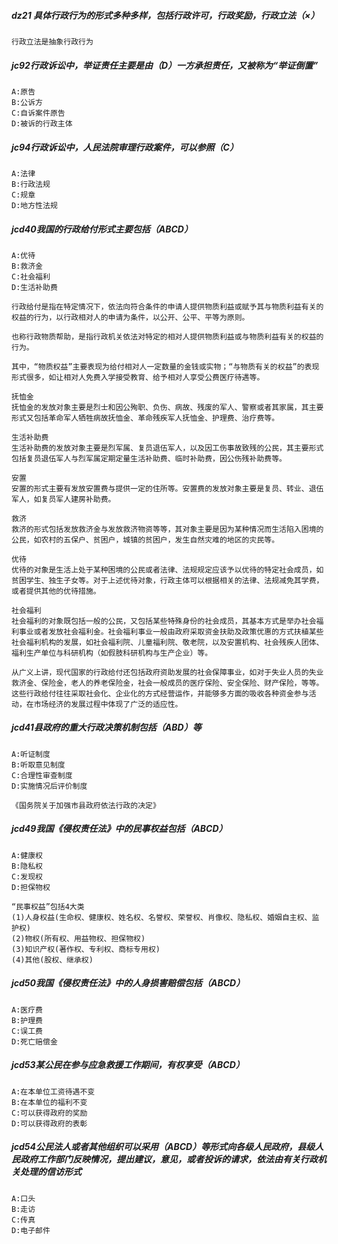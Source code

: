 ##### dz21 具体行政行为的形式多种多样，包括行政许可，行政奖励，行政立法（×）
    行政立法是抽象行政行为


##### jc92行政诉讼中，举证责任主要是由（D）一方承担责任，又被称为“举证倒置”
    A:原告
    B:公诉方
    C:自诉案件原告
    D:被诉的行政主体


##### jc94行政诉讼中，人民法院审理行政案件，可以参照（C）
    A:法律
    B:行政法规
    C:规章
    D:地方性法规

##### jcd40我国的行政给付形式主要包括（ABCD）
    A:优待
    B:救济金
    C:社会福利
    D:生活补助费
    
    行政给付是指在特定情况下，依法向符合条件的申请人提供物质利益或赋予其与物质利益有关的权益的行为，以行政相对人的申请为条件，以公开、公平、平等为原则。
    
    也称行政物质帮助，是指行政机关依法对特定的相对人提供物质利益或与物质利益有关的权益的行为。
    
    其中，“物质权益”主要表现为给付相对人一定数量的金钱或实物；“与物质有关的权益”的表现形式很多，如让相对人免费入学接受教育、给予相对人享受公费医疗待遇等。
    
    抚恤金
    抚恤金的发放对象主要是烈士和因公殉职、负伤、病故、残废的军人、警察或者其家属，其主要形式又包括革命军人牺牲病故抚恤金、革命残疾军人抚恤金、护理费、治疗费等。
    
    生活补助费
    生活补助费的发放对象主要是烈军属、复员退伍军人，以及因工伤事故致残的公民，其主要形式包括复员退伍军人与烈军属定期定量生活补助费、临时补助费，因公伤残补助费等。
    
    安置
    安置的形式主要有发放安置费与提供一定的住所等。安置费的发放对象主要是复员、转业、退伍军人，如复员军人建房补助费。
    
    救济
    救济的形式包括发放救济金与发放救济物资等等，其对象主要是因为某种情况而生活陷入困境的公民，如农村的五保户、贫困户，城镇的贫困户，发生自然灾难的地区的灾民等。
    
    优待
    优待的对象是生活上处于某种困境的公民或者法律、法规规定应该予以优待的特定社会成员，如贫困学生、独生子女等。对于上述优待对象，行政主体可以根据相关的法律、法规减免其学费，或者提供其他的优待措施。
    
    社会福利
    社会福利的对象既包括一般的公民，又包括某些特殊身份的社会成员，其基本方式是举办社会福利事业或者发放社会福利金。社会福利事业一般由政府采取资金扶助及政策优惠的方式扶植某些社会福利机构的发展，如社会福利院、儿童福利院、敬老院，以及安置机构、社会残疾人团体、福利生产单位与科研机构（如假肢科研机构与生产企业）等。
    
    从广义上讲，现代国家的行政给付还包括政府资助发展的社会保障事业，如对于失业人员的失业救济金、保险金，老人的养老保险金，社会一般成员的医疗保险、安全保险、财产保险，等等。这些行政给付往往采取社会化、企业化的方式经营运作，并能够多方面的吸收各种资金参与活动，在市场经济的发展过程中体现了广泛的适应性。

##### jcd41县政府的重大行政决策机制包括（ABD）等
    A:听证制度
    B:听取意见制度
    C:合理性审查制度
    D:实施情况后评价制度
    
    《国务院关于加强市县政府依法行政的决定》


##### jcd49我国《侵权责任法》中的民事权益包括（ABCD）
    A:健康权
    B:隐私权
    C:发现权
    D:担保物权
    
    “民事权益”包括4大类
    (1)人身权益(生命权、健康权、姓名权、名誉权、荣誉权、肖像权、隐私权、婚姻自主权、监护权)
    (2)物权(所有权、用益物权、担保物权)
    (3)知识产权(著作权、专利权、商标专用权)
    (4)其他(股权、继承权)

##### jcd50我国《侵权责任法》中的人身损害赔偿包括（ABCD）
    A:医疗费
    B:护理费
    C:误工费
    D:死亡赔偿金

##### jcd53某公民在参与应急救援工作期间，有权享受（ABCD）
    A:在本单位工资待遇不变
    B:在本单位的福利不变
    C:可以获得政府的奖励
    D:可以获得政府的表彰

##### jcd54公民法人或者其他组织可以采用（ABCD）等形式向各级人民政府，县级人民政府工作部门反映情况，提出建议，意见，或者投诉的请求，依法由有关行政机关处理的信访形式
    A:口头
    B:走访
    C:传真
    D:电子邮件














    
